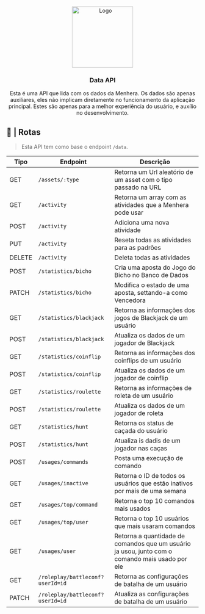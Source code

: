 <br />
<p align="center">
  <a href="https://github.com/ySnoopyDogy/Menhera-Tools">
    <img src="https://i.imgur.com/jjgBki0.png" alt="Logo" width="160" height="160">
  </a>

  <h3 align="center"> Data API </h3>

  <p align="center">
    Esta é uma API que lida com os dados da Menhera. Os dados são apenas auxiliares, eles não implicam diretamente no funcionamento da aplicação principal. Estes são apenas para a melhor experiência do usuário, e auxílio no desenvolvimento.
    <br />
  </p>
</p>

## 🔀 | Rotas

> Esta API tem como base o endpoint `/data`.

| Tipo   | Endpoint                         | Descrição                                                                                       |
| ------ | -------------------------------- | ----------------------------------------------------------------------------------------------- |
| GET    | `/assets/:type`                  | Retorna um Url aleatório de um asset com o tipo passado na URL                                  |
| GET    | `/activity`                      | Retorna um array com as atividades que a Menhera pode usar                                      |
| POST   | `/activity`                      | Adiciona uma nova atividade                                                                     |
| PUT    | `/activity`                      | Reseta todas as atividades para as padrões                                                      |
| DELETE | `/activity`                      | Deleta todas as atividades                                                                      |
| POST   | `/statistics/bicho`              | Cria uma aposta do Jogo do Bicho no Banco de Dados                                              |
| PATCH  | `/statistics/bicho`              | Modifica o estado de uma aposta, settando-a como Vencedora                                      |
| GET    | `/statistics/blackjack`          | Retorna as informações dos jogos de Blackjack de um usuário                                     |
| POST   | `/statistics/blackjack`          | Atualiza os dados de um jogador de Blackjack                                                    |
| GET    | `/statistics/coinflip`           | Retorna as informações dos coinflips de um usuário                                              |
| POST   | `/statistics/coinflip`           | Atualiza os dados de um jogador de coinflip                                                     |
| GET    | `/statistics/roulette`           | Retorna as informações de roleta de um usuário                                                  |
| POST   | `/statistics/roulette`           | Atualiza os dados de um jogador de roleta                                                       |
| GET    | `/statistics/hunt`               | Retorna os status de caçada do usuário                                                          |
| POST   | `/statistics/hunt`               | Atualiza is dadis de um jogador nas caças                                                       |
| POST   | `/usages/commands`               | Posta uma execução de comando                                                                   |
| GET    | `/usages/inactive`               | Retorna o ID de todos os usuários que estão inativos por mais de uma semana                     |
| GET    | `/usages/top/command`            | Retorna o top 10 comandos mais usados                                                           |
| GET    | `/usages/top/user`               | Retorna o top 10 usuários que mais usaram comandos                                              |
| GET    | `/usages/user`                   | Retorna a quantidade de comandos que um usuário ja usou, junto com o comando mais usado por ele |
| GET    | `/roleplay/battleconf?userId=id` | Retorna as configurações de batalha de um usuário                                               |
| PATCH  | `/roleplay/battleconf?userId=id` | Atualiza as configurações de batalha de um usuário                                              |
